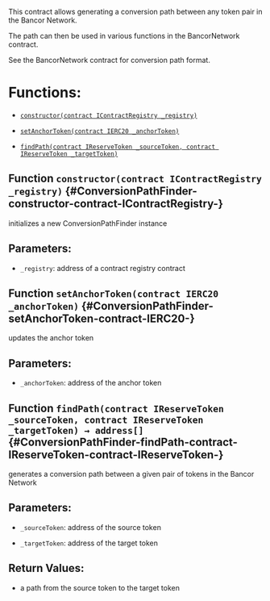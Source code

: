 This contract allows generating a conversion path between any token pair in the Bancor Network.

The path can then be used in various functions in the BancorNetwork contract.

See the BancorNetwork contract for conversion path format.

# Functions:

- [`constructor(contract IContractRegistry _registry)`](#ConversionPathFinder-constructor-contract-IContractRegistry-)

- [`setAnchorToken(contract IERC20 _anchorToken)`](#ConversionPathFinder-setAnchorToken-contract-IERC20-)

- [`findPath(contract IReserveToken _sourceToken, contract IReserveToken _targetToken)`](#ConversionPathFinder-findPath-contract-IReserveToken-contract-IReserveToken-)

## Function `constructor(contract IContractRegistry _registry)` {#ConversionPathFinder-constructor-contract-IContractRegistry-}

initializes a new ConversionPathFinder instance

## Parameters:

- `_registry`: address of a contract registry contract

## Function `setAnchorToken(contract IERC20 _anchorToken)` {#ConversionPathFinder-setAnchorToken-contract-IERC20-}

updates the anchor token

## Parameters:

- `_anchorToken`: address of the anchor token

## Function `findPath(contract IReserveToken _sourceToken, contract IReserveToken _targetToken) → address[]` {#ConversionPathFinder-findPath-contract-IReserveToken-contract-IReserveToken-}

generates a conversion path between a given pair of tokens in the Bancor Network

## Parameters:

- `_sourceToken`: address of the source token

- `_targetToken`: address of the target token

## Return Values:

- a path from the source token to the target token
